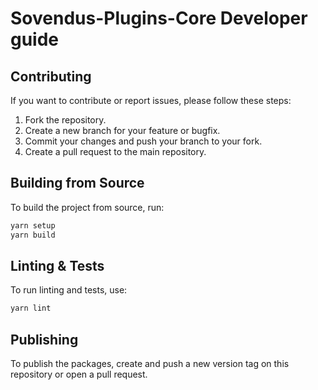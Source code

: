 # Sovendus-Plugins-Core Developer guide

## Contributing

If you want to contribute or report issues, please follow these steps:

1. Fork the repository.
2. Create a new branch for your feature or bugfix.
3. Commit your changes and push your branch to your fork.
4. Create a pull request to the main repository.

## Building from Source

To build the project from source, run:

```bash
yarn setup
yarn build
```

## Linting & Tests

To run linting and tests, use:

```bash
yarn lint
```

## Publishing

To publish the packages, create and push a new version tag on this repository or open a pull request.
